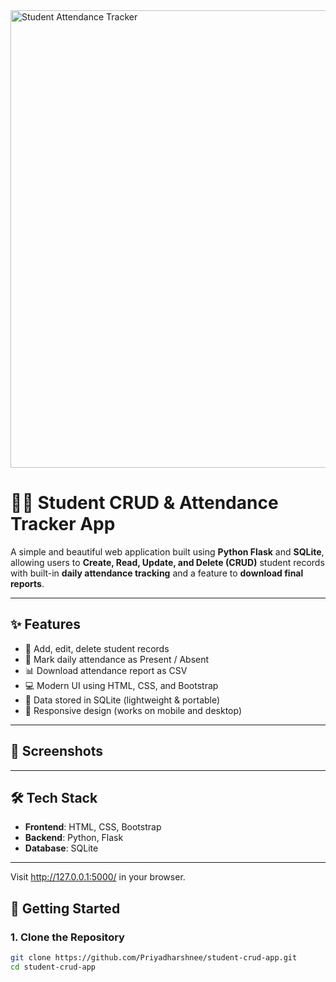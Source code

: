
<img width="732" alt="Student Attendance Tracker" src="https://github.com/user-attachments/assets/7ee5e875-01b5-4907-a61f-7cd6a5aa2023/2edd5fb2-f2c7-42b0-ad30-b0880e4b00dc.png" />

# 🧑‍🎓 Student CRUD & Attendance Tracker App

A simple and beautiful web application built using **Python Flask** and **SQLite**, allowing users to **Create, Read, Update, and Delete (CRUD)** student records with built-in **daily attendance tracking** and a feature to **download final reports**.

---

## ✨ Features

- 📝 Add, edit, delete student records
- 📅 Mark daily attendance as Present / Absent
- 📊 Download attendance report as CSV
- 💻 Modern UI using HTML, CSS, and Bootstrap
- 💾 Data stored in SQLite (lightweight & portable)
- 📱 Responsive design (works on mobile and desktop)

---

## 📸 Screenshots



---

## 🛠️ Tech Stack

- **Frontend**: HTML, CSS, Bootstrap
- **Backend**: Python, Flask
- **Database**: SQLite

---
Visit http://127.0.0.1:5000/ in your browser.

## 🚀 Getting Started

### 1. Clone the Repository

```bash
git clone https://github.com/Priyadharshnee/student-crud-app.git
cd student-crud-app


